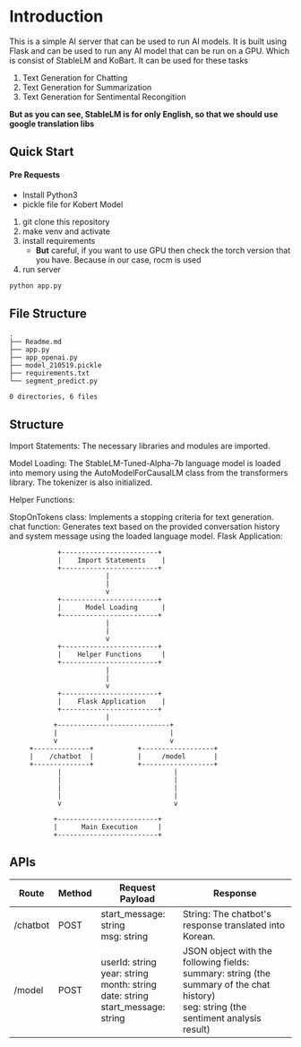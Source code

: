 # Introduction
This is a simple AI server that can be used to run AI models. It is built using Flask and can be used to run any AI model that can be run on a GPU.
Which is consist of StableLM and KoBart. It can be used for these tasks
1. Text Generation for Chatting
2. Text Generation for Summarization
3. Text Generation for Sentimental Recongition

**But as you can see, StableLM is for only English, so that we should use google translation libs**

## Quick Start
#### Pre Requests
* Install Python3
* pickle file for Kobert Model


1. git clone this repository
2. make venv and activate
3. install requirements
    * **But** careful, if you want to use GPU then check the torch version that you have. Because in our case, rocm is used
4. run server
```bash
python app.py
```

## File Structure

```
.
├── Readme.md
├── app.py
├── app_openai.py
├── model_210519.pickle
├── requirements.txt
└── segment_predict.py

0 directories, 6 files

```

## Structure
Import Statements: The necessary libraries and modules are imported.

Model Loading: The StableLM-Tuned-Alpha-7b language model is loaded into memory using the AutoModelForCausalLM class from the transformers library. The tokenizer is also initialized.

Helper Functions:

StopOnTokens class: Implements a stopping criteria for text generation.
chat function: Generates text based on the provided conversation history and system message using the loaded language model.
Flask Application:

                +------------------------+
                |    Import Statements    |
                +------------------------+
                            |
                            |
                            v
                +------------------------+
                |      Model Loading      |
                +------------------------+
                            |
                            |
                            v
                +------------------------+
                |    Helper Functions     |
                +------------------------+
                            |
                            |
                            v
                +------------------------+
                |    Flask Application    |
                +------------------------+
                            |
               +----------------------------+
               |                            |
               v                            v
         +--------------+           +------------------+
         |    /chatbot  |           |     /model       |
         +--------------+           +------------------+
                |                            |  
                |                            |
                |                            |
                |                            |
                v                            v
                         
               +-------------------------+
               |      Main Execution     |
               +-------------------------+


## APIs

| Route	| Method	| Request Payload| 	Response|
-----------------|-----------------|------------------------|-----------------
| /chatbot	| POST|	start_message: string<br>msg: string	| String: The chatbot's response translated into Korean. |
/model|	POST	|userId: string<br>year: string<br>month: string<br>date: string<br>start_message: string	| JSON object with the following fields:<br>summary: string (the summary of the chat history)<br>seg: string (the sentiment analysis result)
